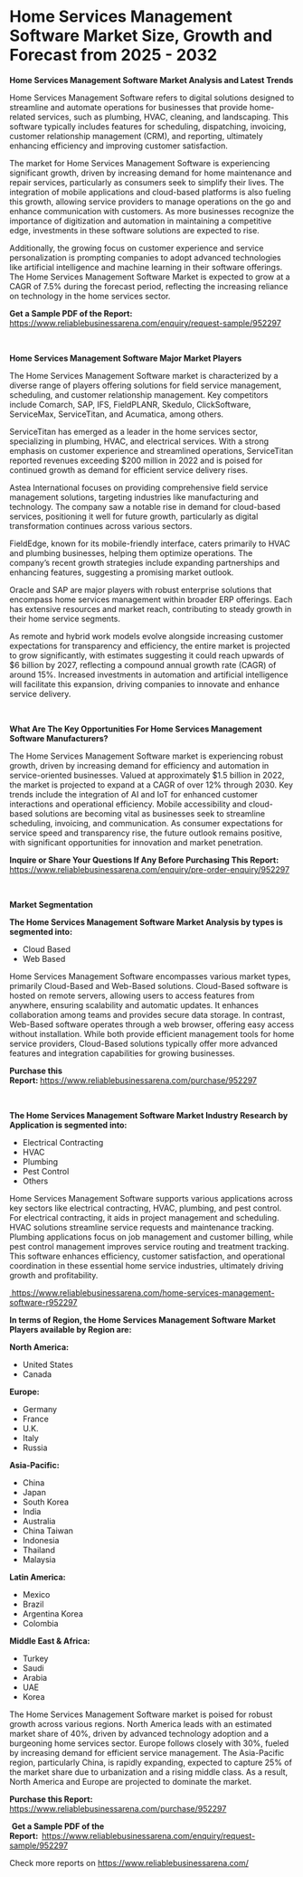 <p><h1>Home Services Management Software Market Size, Growth and Forecast from 2025 - 2032</h1></p><p><strong>Home Services Management Software Market Analysis and Latest Trends</strong></p>
<p><p>Home Services Management Software refers to digital solutions designed to streamline and automate operations for businesses that provide home-related services, such as plumbing, HVAC, cleaning, and landscaping. This software typically includes features for scheduling, dispatching, invoicing, customer relationship management (CRM), and reporting, ultimately enhancing efficiency and improving customer satisfaction.</p><p>The market for Home Services Management Software is experiencing significant growth, driven by increasing demand for home maintenance and repair services, particularly as consumers seek to simplify their lives. The integration of mobile applications and cloud-based platforms is also fueling this growth, allowing service providers to manage operations on the go and enhance communication with customers. As more businesses recognize the importance of digitization and automation in maintaining a competitive edge, investments in these software solutions are expected to rise.</p><p>Additionally, the growing focus on customer experience and service personalization is prompting companies to adopt advanced technologies like artificial intelligence and machine learning in their software offerings. The Home Services Management Software Market is expected to grow at a CAGR of 7.5% during the forecast period, reflecting the increasing reliance on technology in the home services sector.</p></p>
<p><strong>Get a Sample PDF of the Report:&nbsp;</strong> <a href="https://www.reliablebusinessarena.com/enquiry/request-sample/952297?utm_campaign=3121&utm_medium=2&utm_source=Github&utm_content=ia&utm_term=06032025&utm_id=home-services-management-software">https://www.reliablebusinessarena.com/enquiry/request-sample/952297</a></p>
<p>&nbsp;</p>
<p><strong>Home Services Management Software Major Market Players</strong></p>
<p><p>The Home Services Management Software market is characterized by a diverse range of players offering solutions for field service management, scheduling, and customer relationship management. Key competitors include Comarch, SAP, IFS, FieldPLANR, Skedulo, ClickSoftware, ServiceMax, ServiceTitan, and Acumatica, among others.</p><p>ServiceTitan has emerged as a leader in the home services sector, specializing in plumbing, HVAC, and electrical services. With a strong emphasis on customer experience and streamlined operations, ServiceTitan reported revenues exceeding $200 million in 2022 and is poised for continued growth as demand for efficient service delivery rises.</p><p>Astea International focuses on providing comprehensive field service management solutions, targeting industries like manufacturing and technology. The company saw a notable rise in demand for cloud-based services, positioning it well for future growth, particularly as digital transformation continues across various sectors.</p><p>FieldEdge, known for its mobile-friendly interface, caters primarily to HVAC and plumbing businesses, helping them optimize operations. The company’s recent growth strategies include expanding partnerships and enhancing features, suggesting a promising market outlook.</p><p>Oracle and SAP are major players with robust enterprise solutions that encompass home services management within broader ERP offerings. Each has extensive resources and market reach, contributing to steady growth in their home service segments. </p><p>As remote and hybrid work models evolve alongside increasing customer expectations for transparency and efficiency, the entire market is projected to grow significantly, with estimates suggesting it could reach upwards of $6 billion by 2027, reflecting a compound annual growth rate (CAGR) of around 15%. Increased investments in automation and artificial intelligence will facilitate this expansion, driving companies to innovate and enhance service delivery.</p></p>
<p>&nbsp;</p>
<p><strong>What Are The Key Opportunities For Home Services Management Software Manufacturers?</strong></p>
<p><p>The Home Services Management Software market is experiencing robust growth, driven by increasing demand for efficiency and automation in service-oriented businesses. Valued at approximately $1.5 billion in 2022, the market is projected to expand at a CAGR of over 12% through 2030. Key trends include the integration of AI and IoT for enhanced customer interactions and operational efficiency. Mobile accessibility and cloud-based solutions are becoming vital as businesses seek to streamline scheduling, invoicing, and communication. As consumer expectations for service speed and transparency rise, the future outlook remains positive, with significant opportunities for innovation and market penetration.</p></p>
<p><strong>Inquire or Share Your Questions If Any Before Purchasing This Report:</strong> <a href="https://www.reliablebusinessarena.com/enquiry/pre-order-enquiry/952297?utm_campaign=3121&utm_medium=2&utm_source=Github&utm_content=ia&utm_term=06032025&utm_id=home-services-management-software">https://www.reliablebusinessarena.com/enquiry/pre-order-enquiry/952297</a></p>
<p>&nbsp;</p>
<p><strong>Market Segmentation</strong></p>
<p><strong>The Home Services Management Software Market Analysis by types is segmented into:</strong></p>
<p><ul><li>Cloud Based</li><li>Web Based</li></ul></p>
<p><p>Home Services Management Software encompasses various market types, primarily Cloud-Based and Web-Based solutions. Cloud-Based software is hosted on remote servers, allowing users to access features from anywhere, ensuring scalability and automatic updates. It enhances collaboration among teams and provides secure data storage. In contrast, Web-Based software operates through a web browser, offering easy access without installation. While both provide efficient management tools for home service providers, Cloud-Based solutions typically offer more advanced features and integration capabilities for growing businesses.</p></p>
<p><strong>Purchase this Report:&nbsp;</strong><a href="https://www.reliablebusinessarena.com/purchase/952297?utm_campaign=3121&utm_medium=2&utm_source=Github&utm_content=ia&utm_term=06032025&utm_id=home-services-management-software">https://www.reliablebusinessarena.com/purchase/952297</a></p>
<p>&nbsp;</p>
<p><strong>The Home Services Management Software Market Industry Research by Application is segmented into:</strong></p>
<p><ul><li>Electrical Contracting</li><li>HVAC</li><li>Plumbing</li><li>Pest Control</li><li>Others</li></ul></p>
<p><p>Home Services Management Software supports various applications across key sectors like electrical contracting, HVAC, plumbing, and pest control. For electrical contracting, it aids in project management and scheduling. HVAC solutions streamline service requests and maintenance tracking. Plumbing applications focus on job management and customer billing, while pest control management improves service routing and treatment tracking. This software enhances efficiency, customer satisfaction, and operational coordination in these essential home service industries, ultimately driving growth and profitability.</p></p>
<p><a href="https://www.reliablebusinessarena.com/home-services-management-software-r952297?utm_campaign=3121&utm_medium=2&utm_source=Github&utm_content=ia&utm_term=06032025&utm_id=home-services-management-software">&nbsp;https://www.reliablebusinessarena.com/home-services-management-software-r952297</a></p>
<p><strong>In terms of Region, the Home Services Management Software Market Players available by Region are:</strong></p>
<p>
    <p> <strong> North America: </strong>
        <ul>
            <li>United States</li>
            <li>Canada</li>
        </ul>
        </p> 
    <p> <strong> Europe: </strong>
        <ul>
            <li>Germany</li>
            <li>France</li>
            <li>U.K.</li>
            <li>Italy</li>
            <li>Russia</li>
        </ul>
        </p> 
    <p> <strong> Asia-Pacific: </strong>
        <ul>
            <li>China</li>
            <li>Japan</li>
            <li>South Korea</li>
            <li>India</li>
            <li>Australia</li>
            <li>China Taiwan</li>
            <li>Indonesia</li>
            <li>Thailand</li>
            <li>Malaysia</li>
        </ul>
        </p> 
    <p> <strong> Latin America: </strong>
        <ul>
            <li>Mexico</li>
            <li>Brazil</li>
            <li>Argentina Korea</li>
            <li>Colombia</li>
        </ul>
        </p> 
    <p> <strong> Middle East & Africa: </strong>
        <ul>
            <li>Turkey</li>
            <li>Saudi</li>
            <li>Arabia</li>
            <li>UAE</li>
            <li>Korea</li>
        </ul>
    </p>
    </p>
<p><p>The Home Services Management Software market is poised for robust growth across various regions. North America leads with an estimated market share of 40%, driven by advanced technology adoption and a burgeoning home services sector. Europe follows closely with 30%, fueled by increasing demand for efficient service management. The Asia-Pacific region, particularly China, is rapidly expanding, expected to capture 25% of the market share due to urbanization and a rising middle class. As a result, North America and Europe are projected to dominate the market.</p></p>
<p><strong>Purchase this Report: </strong><a href="https://www.reliablebusinessarena.com/purchase/952297?utm_campaign=3121&utm_medium=2&utm_source=Github&utm_content=ia&utm_term=06032025&utm_id=home-services-management-software">https://www.reliablebusinessarena.com/purchase/952297</a></p>
<p>&nbsp;<strong>Get a Sample PDF of the Report:&nbsp;&nbsp;</strong><a href="https://www.reliablebusinessarena.com/enquiry/request-sample/952297?utm_campaign=3121&utm_medium=2&utm_source=Github&utm_content=ia&utm_term=06032025&utm_id=home-services-management-software">https://www.reliablebusinessarena.com/enquiry/request-sample/952297</a></p>
<p><strong></strong></p>
<p>Check more reports on <a href="https://www.reliablebusinessarena.com/?utm_campaign=3121&utm_medium=2&utm_source=Github&utm_content=ia&utm_term=06032025&utm_id=home-services-management-software">https://www.reliablebusinessarena.com/</a></p>